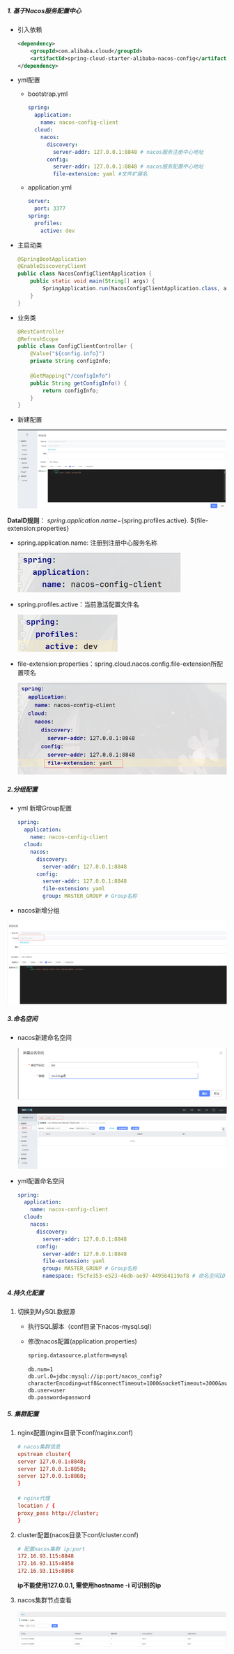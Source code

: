 ##### 1. 基于Nacos服务配置中心

- 引入依赖

  ~~~xml
  <dependency>
      <groupId>com.alibaba.cloud</groupId>
      <artifactId>spring-cloud-starter-alibaba-nacos-config</artifactId>
  </dependency>
  ~~~

- yml配置

  - bootstrap.yml

    ~~~yml
    spring:
      application:
        name: nacos-config-client
      cloud:
        nacos:
          discovery:
            server-addr: 127.0.0.1:8848 # nacos服务注册中心地址
          config:
            server-addr: 127.0.0.1:8848 # nacos服务配置中心地址
            file-extension: yaml #文件扩展名
    ~~~

  - application.yml

    ~~~yml
    server:
      port: 3377
    spring:
      profiles:
        active: dev
    ~~~

- 主启动类

  ~~~java
  @SpringBootApplication
  @EnableDiscoveryClient
  public class NacosConfigClientApplication {
      public static void main(String[] args) {
          SpringApplication.run(NacosConfigClientApplication.class, args);
      }
  }
  ~~~

- 业务类

  ~~~java
  @RestController
  @RefreshScope
  public class ConfigClientController {
      @Value("${config.info}")
      private String configInfo;
  
      @GetMapping("/configInfo")
      public String getConfigInfo() {
          return configInfo;
      }
  }
  ~~~

- 新建配置

  ![1613217172681](images/1613217172681.png)

**DataID规则**： ${spring.application.name}-${spring.profiles.active}. ${file-extension:properties} 

- spring.application.name: 注册到注册中心服务名称

  ![1613217453952](images/1613217453952.png)

- spring.profiles.active：当前激活配置文件名

  ![1613217477325](images/1613217477325.png)

- file-extension:properties：spring.cloud.nacos.config.file-extension所配置项名

  ![1613217503948](images/1613217503948.png)

##### 2.分组配置

- yml 新增Group配置

  ~~~yml
  spring:
    application:
      name: nacos-config-client
    cloud:
      nacos:
        discovery:
          server-addr: 127.0.0.1:8848
        config:
          server-addr: 127.0.0.1:8848
          file-extension: yaml
          group: MASTER_GROUP # Group名称
  ~~~

- nacos新增分组

![1613284800897](images/1613284800897.png)

##### 3.命名空间

- nacos新建命名空间

  ![1613285022866](images/1613285022866.png)

  ![1613285132116](images/1613285132116.png)

- yml配置命名空间

  ~~~yml
  spring:
    application:
      name: nacos-config-client
    cloud:
      nacos:
        discovery:
          server-addr: 127.0.0.1:8848
        config:
          server-addr: 127.0.0.1:8848
          file-extension: yaml
          group: MASTER_GROUP # Group名称
          namespace: f5cfe353-e523-46db-ae97-449564119af8 # 命名空间ID
  ~~~

##### 4.持久化配置

1. 切换到MySQL数据源

   - 执行SQL脚本（conf目录下nacos-mysql.sql）

   - 修改nacos配置(application.properties)

     ~~~properties
     spring.datasource.platform=mysql
     
     db.num=1
     db.url.0=jdbc:mysql://ip:port/nacos_config?characterEncoding=utf8&connectTimeout=1000&socketTimeout=3000&autoReconnect=true
     db.user=user
     db.password=password
     ~~~

##### 5. 集群配置

1. nginx配置(nginx目录下conf/naginx.conf)

   ~~~conf
   # nacos集群信息
   upstream cluster{
   server 127.0.0.1:8848;
   server 127.0.0.1:8858;
   server 127.0.0.1:8868;
   }
   
   # nginx代理
   location / {
   proxy_pass http://cluster;
   }
   ~~~

2. cluster配置(nacos目录下conf/cluster.conf)

   ~~~conf
   # 配置nacos集群 ip:port
   172.16.93.115:8848
   172.16.93.115:8858
   172.16.93.115:8868
   ~~~

   **ip不能使用127.0.0.1, 需使用hostname -i 可识别的ip**

3. nacos集群节点查看

   ![1613377561134](images/1613377561134.png)

